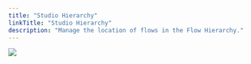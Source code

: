 ```yaml
---
title: "Studio Hierarchy"
linkTitle: "Studio Hierarchy"
description: "Manage the location of flows in the Flow Hierarchy."
---
```


<img src="/images/work-in-progress.jpg">
